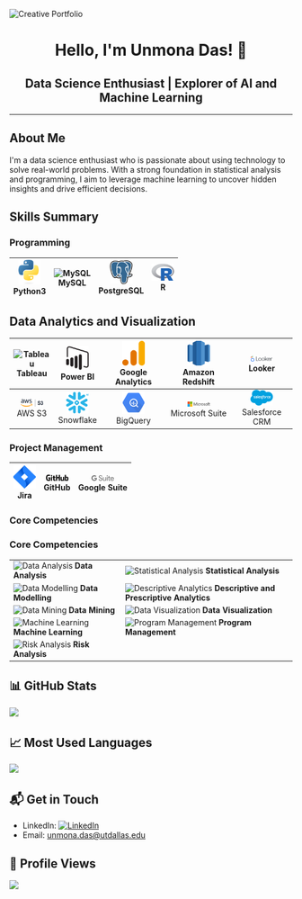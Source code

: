 

![Creative Portfolio](https://github.com/IamUnmona/IamUnmona/blob/main/Welcome%20to%20my%20page.gif)






<div align="center">

# Hello, I'm Unmona Das! 👋

## Data Science Enthusiast | Explorer of AI and Machine Learning


</div>

---

##  About Me
I'm a data science enthusiast who is passionate about using technology to solve real-world problems. With a strong foundation in statistical analysis and programming, I aim to leverage machine learning to uncover hidden insights and drive efficient decisions.

## Skills Summary

### Programming
| <img src="https://github.com/IamUnmona/IamUnmona/blob/main/Python%20Software%20Foundation_idixzIbrOi_2.svg" alt="Python3" width="40"><br>Python3 | <img src="https://github.com/IamUnmona/IamUnmona/blob/main/Oracle%20MySQL_idtlXpo9bo_1.svg" alt="MySQL" width="40"><br>MySQL | <img src="https://github.com/IamUnmona/IamUnmona/blob/main/PostgreSQL_idG_UafUz7_2.svg" alt="PostgreSQL" width="40"><br>PostgreSQL | <img src="https://github.com/IamUnmona/IamUnmona/blob/main/r-lang.svg" alt="R" width="40"><br>R |
|:---:|:---:|:---:|:---:|

## Data Analytics and Visualization
| <img src="https://github.com/IamUnmona/IamUnmona/blob/main/Tableau_idW4GZaB-5_6.svg" alt="Tableau" width="40"><br>Tableau | <img src="https://github.com/IamUnmona/IamUnmona/blob/main/power-bi.svg" alt="Power BI" width="40"><br>Power BI | <img src="https://github.com/IamUnmona/IamUnmona/blob/main/google-analytics-4.svg" alt="Google Analytics" width="40"><br>Google Analytics | <img src="https://github.com/IamUnmona/IamUnmona/blob/main/aws-redshift-logo.svg" alt="Amazon Redshift" width="40"><br>Amazon Redshift | <img src="https://github.com/IamUnmona/IamUnmona/blob/main/looker-1.svg" alt="Looker" width="40"><br>Looker |
|:---:|:---:|:---:|:---:|:---:|
| <img src="https://github.com/IamUnmona/IamUnmona/blob/main/amazon-s3.svg" alt="AWS S3" width="40"><br>AWS S3 | <img src="https://github.com/IamUnmona/IamUnmona/blob/main/Snowflake_idCkdSg0B6_5.svg" alt="Snowflake" width="40"><br>Snowflake | <img src="https://github.com/IamUnmona/IamUnmona/blob/main/google-bigquery-logo-1.svg" alt="BigQuery" width="40"><br>BigQuery | <img src="https://github.com/IamUnmona/IamUnmona/blob/main/microsoft-6.svg" alt="Microsoft Suite" width="40"><br>Microsoft Suite | <img src="https://github.com/IamUnmona/IamUnmona/blob/main/salesforce-2.svg" alt="Salesforce CRM" width="40"><br>Salesforce CRM |


### Project Management
| <img src="https://github.com/IamUnmona/IamUnmona/blob/main/jira-3.svg" alt="Jira" width="40"><br>Jira | <img src="https://github.com/IamUnmona/IamUnmona/blob/main/github-2.svg" alt="GitHub" width="40"><br>GitHub | <img src="https://github.com/IamUnmona/IamUnmona/blob/main/google-suite-logo.svg" alt="Google Suite" width="40"><br>Google Suite |
|:---:|:---:|:---:|


### Core Competencies
### Core Competencies

<table>
<tr>
    <td><img src="https://github.com/IamUnmona/IamUnmona/blob/main/icons/data-analysis.svg" alt="Data Analysis" width="30"/> <strong>Data Analysis</strong></td>
    <td><img src="https://github.com/IamUnmona/IamUnmona/blob/main/icons/statistical-analysis.svg" alt="Statistical Analysis" width="30"/> <strong>Statistical Analysis</strong></td>
</tr>
<tr>
    <td><img src="https://github.com/IamUnmona/IamUnmona/blob/main/icons/data-modelling.svg" alt="Data Modelling" width="30"/> <strong>Data Modelling</strong></td>
    <td><img src="https://github.com/IamUnmona/IamUnmona/blob/main/icons/descriptive-analytics.svg" alt="Descriptive Analytics" width="30"/> <strong>Descriptive and Prescriptive Analytics</strong></td>
</tr>
<tr>
    <td><img src="https://github.com/IamUnmona/IamUnmona/blob/main/icons/data-mining.svg" alt="Data Mining" width="30"/> <strong>Data Mining</strong></td>
    <td><img src="https://github.com/IamUnmona/IamUnmona/blob/main/icons/data-visualization.svg" alt="Data Visualization" width="30"/> <strong>Data Visualization</strong></td>
</tr>
<tr>
    <td><img src="https://github.com/IamUnmona/IamUnmona/blob/main/icons/machine-learning.svg" alt="Machine Learning" width="30"/> <strong>Machine Learning</strong></td>
    <td><img src="https://github.com/IamUnmona/IamUnmona/blob/main/icons/program-management.svg" alt="Program Management" width="30"/> <strong>Program Management</strong></td>
</tr>
<tr>
    <td><img src="https://github.com/IamUnmona/IamUnmona/blob/main/icons/risk-analysis.svg" alt="Risk Analysis" width="30"/> <strong>Risk Analysis</strong></td>
    <td></td>
</tr>
</table>


## 📊 GitHub Stats
![](https://github-readme-stats.vercel.app/api?username=iamUnmona&show_icons=true&theme=radical)

## 📈 Most Used Languages
![](https://github-readme-stats.vercel.app/api/top-langs/?username=iamUnmona&layout=compact&theme=vue)


## 📬 Get in Touch
- LinkedIn: [![LinkedIn](https://img.shields.io/badge/LinkedIn-Unmona_Das-blue?style=flat-square&logo=linkedin)](https://www.linkedin.com/in/unmonadas/)
- Email: [unmona.das@utdallas.edu](mailto:unmona.das@utdallas.edu)

## 👀 Profile Views
![](https://komarev.com/ghpvc/?username=iamUnmona&style=flat-square&color=blueviolet)


